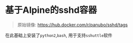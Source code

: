 # 基于Alpine的sshd容器

> 原始镜像: https://hub.docker.com/r/panubo/sshd/tags

在此基础上安装了`python2`,`bash`, 用于支持`sshuttle`软件
